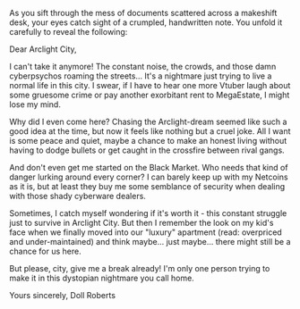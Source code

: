 As you sift through the mess of documents scattered across a makeshift desk, your eyes catch sight of a crumpled, handwritten note. You unfold it carefully to reveal the following:

Dear Arclight City,

I can't take it anymore! The constant noise, the crowds, and those damn cyberpsychos roaming the streets... It's a nightmare just trying to live a normal life in this city. I swear, if I have to hear one more Vtuber laugh about some gruesome crime or pay another exorbitant rent to MegaEstate, I might lose my mind.

Why did I even come here? Chasing the Arclight-dream seemed like such a good idea at the time, but now it feels like nothing but a cruel joke. All I want is some peace and quiet, maybe a chance to make an honest living without having to dodge bullets or get caught in the crossfire between rival gangs.

And don't even get me started on the Black Market. Who needs that kind of danger lurking around every corner? I can barely keep up with my Netcoins as it is, but at least they buy me some semblance of security when dealing with those shady cyberware dealers.

Sometimes, I catch myself wondering if it's worth it - this constant struggle just to survive in Arclight City. But then I remember the look on my kid's face when we finally moved into our "luxury" apartment (read: overpriced and under-maintained) and think maybe... just maybe... there might still be a chance for us here.

But please, city, give me a break already! I'm only one person trying to make it in this dystopian nightmare you call home.

Yours sincerely,
Doll Roberts